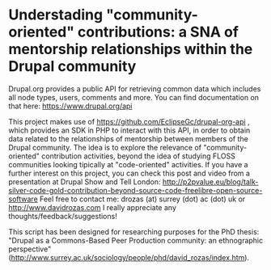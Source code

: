 Understading "community-oriented" contributions: a SNA of mentorship relationships within the Drupal community
==============

Drupal.org provides a public API for retrieving common data which includes all node types, users, comments and more. You can find documentation on that here: https://www.drupal.org/api

This project makes use of https://github.com/EclipseGc/drupal-org-api , which provides an SDK in PHP to interact with this API, in order to obtain data related to the relationships of mentorship between members of the Drupal community. The idea is to explore the relevance of "community-oriented" contribution activities, beyond the idea of studying FLOSS communities looking tipically at "code-oriented" activities. If you have a further interest on this project, you can check this post and video from a presentation at Drupal Show and Tell London: http://p2pvalue.eu/blog/talk-silver-code-gold-contribution-beyond-source-code-freelibre-open-source-software Feel free to contact me: drozas (at) surrey (dot) ac (dot) uk or http://www.davidrozas.com I really appreciate any thoughts/feedback/suggestions!

This script has been designed for researching purposes for the PhD thesis: "Drupal as a Commons-Based Peer Production community: an ethnographic perspective" (http://www.surrey.ac.uk/sociology/people/phd/david_rozas/index.htm). 
